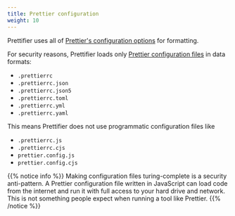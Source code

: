 ```yaml
---
title: Prettier configuration
weight: 10
---
```


Prettifier uses all of
[Prettier's configuration options](https://prettier.io/docs/en/options.html) for
formatting.

For security reasons, Prettifier loads only
[Prettier configuration files](https://prettier.io/docs/en/configuration.html)
in data formats:

- `.prettierrc`
- `.prettierrc.json`
- `.prettierrc.json5`
- `.prettierrc.toml`
- `.prettierrc.yml`
- `.prettierrc.yaml`

This means Prettifier does not use programmatic configuration files like

- `.prettierrc.js`
- `.prettierrc.cjs`
- `prettier.config.js`
- `prettier.config.cjs`

{{% notice info %}} Making configuration files turing-complete is a security
anti-pattern. A Prettier configuration file written in JavaScript can load code
from the internet and run it with full access to your hard drive and network.
This is not something people expect when running a tool like Prettier.
{{% /notice %}}
